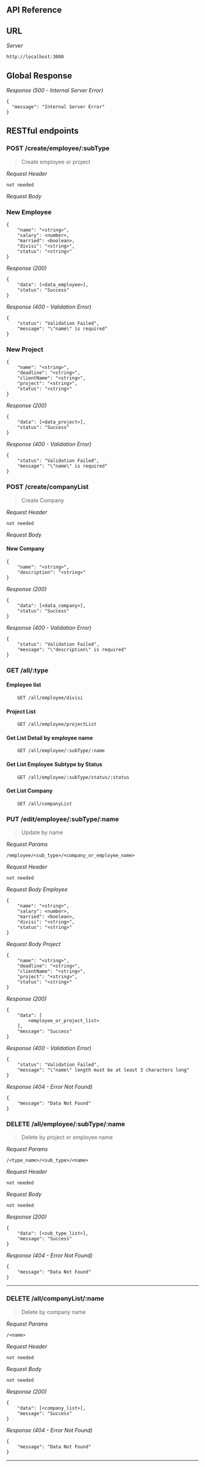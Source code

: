 ## API Reference

## URL

_Server_

```
http://localhost:3000
```

## Global Response

_Response (500 - Internal Server Error)_

```
{
  "message": "Internal Server Error"
}
```

## RESTful endpoints

### POST /create/employee/:subType

> Create employee or project

_Request Header_

```
not needed
```

_Request Body_

### New Employee

```
{
    "name": "<string>",
    "salary": <number>,
    "married": <boolean>,
    "divisi": "<string>",
    "status": "<string>"
}
```

_Response (200)_

```
{
    "data": [<data_employee>],
    "status": "Success"
}
```

_Response (400 - Validation Error)_

```
{
    "status": "Validation Failed",
    "message": "\"name\" is required"
}
```

### New Project

```
{
    "name": "<string>",
    "deadline": "<string>",
    "clientName": "<string>",
    "project": "<string>",
    "status": "<string>"
}
```

_Response (200)_

```
{
    "data": [<data_project>],
    "status": "Success"
}
```

_Response (400 - Validation Error)_

```
{
    "status": "Validation Failed",
    "message": "\"name\" is required"
}
```

### POST /create/companyList

> Create Company

_Request Header_

```
not needed
```

_Request Body_

#### New Company

```
{
    "name": "<string>",
    "description": "<string>"
}
```

_Response (200)_

```
{
    "data": [<data_company>],
    "status": "Success"
}
```

_Response (400 - Validation Error)_

```
{
    "status": "Validation Failed",
    "message": "\"description\" is required"
}
```

### GET /all/:type

#### Employee list

```http
    GET /all/employee/divisi
```

#### Project List

```http
    GET /all/employee/projectList
```

#### Get List Detail by employee name

```http
    GET /all/employee/:subType/:name
```

#### Get List Employee Subtype by Status

```http
    GET /all/employee/:subType/status/:status
```

#### Get List Company

```http
    GET /all/companyList
```

### PUT /edit/employee/:subType/:name

> Update by name

_Request Params_

```
/employee/<sub_type>/<company_or_employee_name>
```

_Request Header_

```
not needed
```

_Request Body Employee_

```
{
    "name": "<string>",
    "salary": <number>,
    "married": <boolean>,
    "divisi": "<string>",
    "status": "<string>"
}
```

_Request Body Project_

```
{
    "name": "<string>",
    "deadline": "<string>",
    "clientName": "<string>",
    "project": "<string>",
    "status": "<string>"
}
```

_Response (200)_

```
{
    "data": [
        <employee_or_project_list>
    ],
    "message": "Success"
}
```

_Response (400 - Validation Error)_

```
{
    "status": "Validation Failed",
    "message": "\"name\" length must be at least 3 characters long"
}
```

_Response (404 - Error Not Found)_

```
{
    "message": "Data Not Found"
}
```

### DELETE /all/employee/:subType/:name

> Delete by project or employee name

_Request Params_

```
/<type_name>/<sub_type>/<name>
```

_Request Header_

```
not needed
```

_Request Body_

```
not needed
```

_Response (200)_

```
{
    "data": [<sub_type_list>],
    "message": "Success"
}
```

_Response (404 - Error Not Found)_

```
{
    "message": "Data Not Found"
}
```

---

### DELETE /all/companyList/:name

> Delete by company name

_Request Params_

```
/<name>
```

_Request Header_

```
not needed
```

_Request Body_

```
not needed
```

_Response (200)_

```
{
    "data": [<company_list>],
    "message": "Success"
}
```

_Response (404 - Error Not Found)_

```
{
    "message": "Data Not Found"
}
```

---
